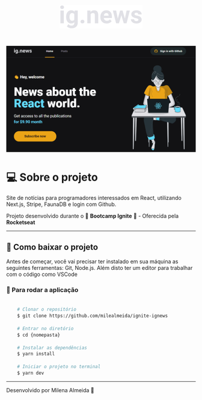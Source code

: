 <h1 align="center">
    <img src="./public/images/logo.svg">
</h1>

<h1 align="center">
    <img src="./.github/printTela.gif">
</h1>

# 💻 Sobre o projeto
Site de notícias para programadores interessados em React, utilizando Next.js, Stripe, FaunaDB e login com Github.

Projeto desenvolvido durante o 🚀 **Bootcamp Ignite** 🚀 - Oferecida pela **Rocketseat**

---

## 🚨 Como baixar o projeto
Antes de começar, você vai precisar ter instalado em sua máquina as seguintes ferramentas: Git, Node.js. Além disto ter um editor para trabalhar com o código como VSCode

### 🏁 Para rodar a aplicação 

```bash

    # Clonar o repositório
    $ git clone https://github.com/milealmeida/ignite-ignews

    # Entrar no diretório
    $ cd {nomepasta}

    # Instalar as dependências
    $ yarn install

    # Iniciar o projeto no terminal
    $ yarn dev

```

---
Desenvolvido por Milena Almeida 💙